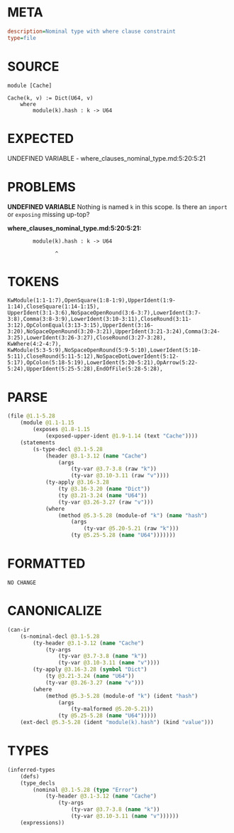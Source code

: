 # META
~~~ini
description=Nominal type with where clause constraint
type=file
~~~
# SOURCE
~~~roc
module [Cache]

Cache(k, v) := Dict(U64, v)
	where
		module(k).hash : k -> U64
~~~
# EXPECTED
UNDEFINED VARIABLE - where_clauses_nominal_type.md:5:20:5:21
# PROBLEMS
**UNDEFINED VARIABLE**
Nothing is named `k` in this scope.
Is there an `import` or `exposing` missing up-top?

**where_clauses_nominal_type.md:5:20:5:21:**
```roc
		module(k).hash : k -> U64
```
                   ^


# TOKENS
~~~zig
KwModule(1:1-1:7),OpenSquare(1:8-1:9),UpperIdent(1:9-1:14),CloseSquare(1:14-1:15),
UpperIdent(3:1-3:6),NoSpaceOpenRound(3:6-3:7),LowerIdent(3:7-3:8),Comma(3:8-3:9),LowerIdent(3:10-3:11),CloseRound(3:11-3:12),OpColonEqual(3:13-3:15),UpperIdent(3:16-3:20),NoSpaceOpenRound(3:20-3:21),UpperIdent(3:21-3:24),Comma(3:24-3:25),LowerIdent(3:26-3:27),CloseRound(3:27-3:28),
KwWhere(4:2-4:7),
KwModule(5:3-5:9),NoSpaceOpenRound(5:9-5:10),LowerIdent(5:10-5:11),CloseRound(5:11-5:12),NoSpaceDotLowerIdent(5:12-5:17),OpColon(5:18-5:19),LowerIdent(5:20-5:21),OpArrow(5:22-5:24),UpperIdent(5:25-5:28),EndOfFile(5:28-5:28),
~~~
# PARSE
~~~clojure
(file @1.1-5.28
	(module @1.1-1.15
		(exposes @1.8-1.15
			(exposed-upper-ident @1.9-1.14 (text "Cache"))))
	(statements
		(s-type-decl @3.1-5.28
			(header @3.1-3.12 (name "Cache")
				(args
					(ty-var @3.7-3.8 (raw "k"))
					(ty-var @3.10-3.11 (raw "v"))))
			(ty-apply @3.16-3.28
				(ty @3.16-3.20 (name "Dict"))
				(ty @3.21-3.24 (name "U64"))
				(ty-var @3.26-3.27 (raw "v")))
			(where
				(method @5.3-5.28 (module-of "k") (name "hash")
					(args
						(ty-var @5.20-5.21 (raw "k")))
					(ty @5.25-5.28 (name "U64")))))))
~~~
# FORMATTED
~~~roc
NO CHANGE
~~~
# CANONICALIZE
~~~clojure
(can-ir
	(s-nominal-decl @3.1-5.28
		(ty-header @3.1-3.12 (name "Cache")
			(ty-args
				(ty-var @3.7-3.8 (name "k"))
				(ty-var @3.10-3.11 (name "v"))))
		(ty-apply @3.16-3.28 (symbol "Dict")
			(ty @3.21-3.24 (name "U64"))
			(ty-var @3.26-3.27 (name "v")))
		(where
			(method @5.3-5.28 (module-of "k") (ident "hash")
				(args
					(ty-malformed @5.20-5.21))
				(ty @5.25-5.28 (name "U64")))))
	(ext-decl @5.3-5.28 (ident "module(k).hash") (kind "value")))
~~~
# TYPES
~~~clojure
(inferred-types
	(defs)
	(type_decls
		(nominal @3.1-5.28 (type "Error")
			(ty-header @3.1-3.12 (name "Cache")
				(ty-args
					(ty-var @3.7-3.8 (name "k"))
					(ty-var @3.10-3.11 (name "v"))))))
	(expressions))
~~~
